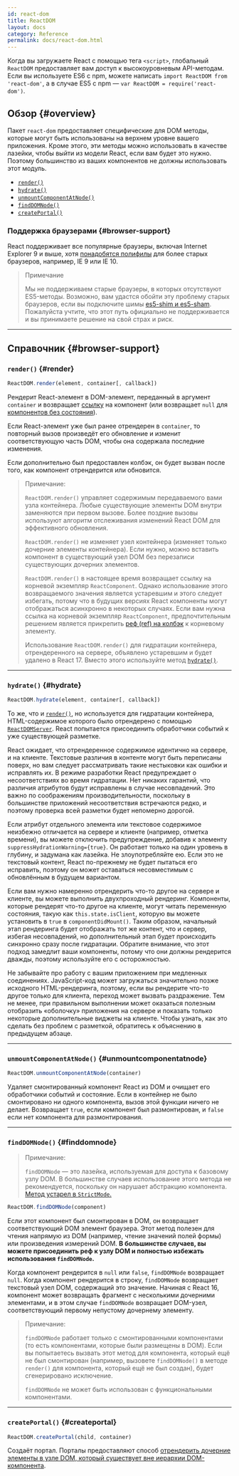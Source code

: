 ```yaml
---
id: react-dom
title: ReactDOM
layout: docs
category: Reference
permalink: docs/react-dom.html
---
```


Когда вы загружаете React с помощью тега `<script>`, глобальный `ReactDOM` предоставляет вам доступ к высокоуровневым API-методам. Если вы используете ES6 с npm, можете написать `import ReactDOM from 'react-dom'`, а в случае ES5 с npm — `var ReactDOM = require('react-dom')`.

## Обзор {#overview}

Пакет `react-dom` предоставляет специфические для DOM методы, которые могут быть использованы на верхнем уровне вашего приложения. Кроме этого, эти методы можно использовать в качестве лазейки, чтобы выйти из модели React, если вам будет это нужно. Поэтому большинство из ваших компонентов не должны использовать этот модуль.

- [`render()`](#render)
- [`hydrate()`](#hydrate)
- [`unmountComponentAtNode()`](#unmountcomponentatnode)
- [`findDOMNode()`](#finddomnode)
- [`createPortal()`](#createportal)

### Поддержка браузерами {#browser-support}

React поддерживает все популярные браузеры, включая Internet Explorer 9 и выше, хотя [понадобятся полифилы](/docs/javascript-environment-requirements.html) для более старых браузеров, например, IE 9 или IE 10.

> Примечание
>
> Мы не поддерживаем старые браузеры, в которых отсутствуют ES5-методы. Возможно, вам удастся обойти эту проблему старых браузеров, если вы подключите шимы [es5-shim и es5-sham](https://github.com/es-shims/es5-shim). Пожалуйста учтите, что этот путь официально не поддерживается и вы принимаете решение на свой страх и риск.

* * *

## Справочник {#browser-support}

### `render()` {#render}

```javascript
ReactDOM.render(element, container[, callback])
```

Рендерит React-элемент в DOM-элемент, переданный в аргумент `container` и возвращает [ссылку](/docs/more-about-refs.html) на компонент (или возвращает `null` для [компонентов без состояния](/docs/components-and-props.html#function-and-class-components)).

Если React-элемент уже был ранее отрендерен в `container`, то повторный вызов произведёт его обновление и изменит соответствующую часть DOM, чтобы она содержала последние изменения.

Если дополнительно был предоставлен колбэк, он будет вызван после того, как компонент отрендерится или обновится.

> Примечание:
>
> `ReactDOM.render()` управляет содержимым передаваемого вами узла контейнера. Любые существующие элементы DOM внутри заменяются при первом вызове. Более поздние вызовы используют алгоритм отслеживания изменений React DOM для эффективного обновления.
>
> `ReactDOM.render()` не изменяет узел контейнера (изменяет только дочерние элементы контейнера). Если нужно, можно вставить компонент в существующий узел DOM без перезаписи существующих дочерних элементов.
>
> `ReactDOM.render()` в настоящее время возвращает ссылку на корневой экземпляр `ReactComponent`. Однако использование этого возвращаемого значения является устаревшим
> и этого следует избегать, потому что в будущих версиях React компоненты могут отображаться асинхронно в некоторых случаях. Если вам нужна ссылка на корневой экземпляр `ReactComponent`, предпочтительным решением является прикрепить
> [реф (ref) на колбэк](/docs/refs-and-the-dom.html#callback-refs) к корневому элементу.
>
> Использование `ReactDOM.render()` для гидратации контейнера, отрендеренного на сервере, объявлено устаревшим и будет удалено в React 17. Вместо этого используйте метод [`hydrate()`](#hydrate).

* * *

### `hydrate()` {#hydrate}

```javascript
ReactDOM.hydrate(element, container[, callback])
```

То же, что и [`render()`](#render), но используется для гидратации контейнера, HTML-содержимое которого было отрендерено с помощью [`ReactDOMServer`](/docs/react-dom-server.html). React попытается присоединить обработчики событий к уже существующей разметке.

React ожидает, что отрендеренное содержимое идентично на сервере, и на клиенте. Текстовые различия в контенте могут быть переписаны поверх, но вам следует рассматривать такие нестыковки как ошибки и исправлять их. В режиме разработки React предупреждает о несоответствиях во время гидратации. Нет никаких гарантий, что различия атрибутов будут исправлены в случае несовпадений. Это важно по соображениям производительности, поскольку в большинстве приложений несоответствия встречаются редко, и поэтому проверка всей разметки будет непомерно дорогой.

Если атрибут отдельного элемента или текстовое содержимое неизбежно отличается на сервере и клиенте (например, отметка времени), вы можете отключить предупреждение, добавив к элементу `suppressHydrationWarning={true}`. Он работает только на один уровень в глубину, и задумана как лазейка. Не злоупотребляйте ею. Если это не текстовый контент, React по-прежнему не будет пытаться его исправить, поэтому он может оставаться несовместимым c обновлённым в будущем вариантом.

Если вам нужно намеренно отрендерить что-то другое на сервере и клиенте, вы можете выполнить двухпроходный рендеринг. Компоненты, которые рендерят что-то другое на клиенте, могут читать переменную состояния, такую как `this.state.isClient`, которую вы можете установить в `true` в `componentDidMount()`. Таким образом, начальный этап рендеринга будет отображать тот же контент, что и сервер, избегая несовпадений, но дополнительный этап будет происходить синхронно сразу после гидратации. Обратите внимание, что этот подход замедлит ваши компоненты, потому что они должны рендерится дважды, поэтому используйте его с осторожностью.

Не забывайте про работу с вашим приложением при медленных соединениях. JavaScript-код может загружаться значительно позже исходного HTML-рендеринга, поэтому, если вы рендерите что-то другое только для клиента, переход может вызвать раздражение. Тем не менее, при правильном выполнении может оказаться полезным отобразить «оболочку» приложения на сервере и показать только некоторые дополнительные виджеты на клиенте. Чтобы узнать, как это сделать без проблем с разметкой, обратитесь к объяснению в предыдущем абзаце.

* * *

### `unmountComponentAtNode()` {#unmountcomponentatnode}

```javascript
ReactDOM.unmountComponentAtNode(container)
```

Удаляет смонтированный компонент React из DOM и очищает его обработчики событий и состояние. Если в контейнер не было смонтировано ни одного компонента, вызов этой функции ничего не делает. Возвращает `true`, если компонент был размонтирован, и `false` если нет компонента для размонтирования.

* * *

### `findDOMNode()` {#finddomnode}

> Примечание:
>
> `findDOMNode` — это лазейка, используемая для доступа к базовому узлу DOM. В большинстве случаев использование этого метода не рекомендуется, поскольку он нарушает абстракцию компонента. [Метод устарел в `StrictMode`.](/docs/strict-mode.html#warning-about-deprecated-finddomnode-usage)

```javascript
ReactDOM.findDOMNode(component)
```

Если этот компонент был смонтирован в DOM, он возвращает соответствующий DOM элемент браузера. Этот метод полезен для чтения напрямую из DOM (например, чтение значений полей формы) или произведения измерений DOM. **В большинстве случаев, вы можете присоединить реф к узлу DOM и полностью избежать использования `findDOMNode`.** 

Когда компонент рендерится в `null` или `false`, `findDOMNode` возвращает `null`. Когда компонент рендерится в строку, `findDOMNode` возвращает текстовый узел DOM, содержащий это значение. Начиная с React 16, компонент может возвращать фрагмент с несколькими дочерними элементами, и в этом случае `findDOMNode` возвращает DOM-узел, соответствующий первому непустому дочернему элементу.

> Примечание:
>
> `findDOMNode` работает только с смонтированными компонентами (то есть компонентами, которые были размещены в DOM). Если вы попытаетесь вызвать этот метод для компонента, который ещё не был смонтирован (например, вызовете `findDOMNode()` в методе `render()` для компонента, который ещё не был создан), будет сгенерировано исключение.
>
> `findDOMNode` не может быть использован с функциональными компонентами.

* * *

### `createPortal()` {#createportal}

```javascript
ReactDOM.createPortal(child, container)
```

Создаёт портал. Порталы предоставляют способ [отрендерить дочерние элементы в узле DOM, который существует вне иерархии DOM-компонента](/docs/portals.html).
